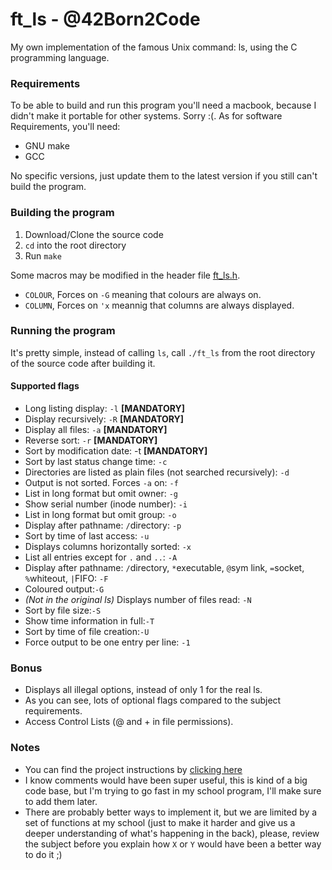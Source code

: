 # ft_ls - @42Born2Code

My own implementation of the famous Unix command: ls, using the C programming language.

### Requirements
To be able to build and run this program you'll need a macbook, because I didn't make it portable for other systems. Sorry :(. As for software Requirements, you'll need:
- GNU make
- GCC

No specific versions, just update them to the latest version if you still can't build the program.

### Building the program

1. Download/Clone the source code
2. `cd` into the root directory
3. Run `make`

Some macros may be modified in the header file [ft_ls.h](./includes/ft_ls.h).  
- `COLOUR`, Forces on `-G` meaning that colours are always on.
- `COLUMN`, Forces on `'x` meannig that columns are always displayed. 

### Running the program

It's pretty simple, instead of calling `ls`, call `./ft_ls` from the root directory of the source code after building it.

#### Supported flags

- Long listing display: `-l` **[MANDATORY]** 
- Display recursively: `-R` **[MANDATORY]** 
- Display all files: `-a` **[MANDATORY]** 
- Reverse sort: `-r` **[MANDATORY]** 
- Sort by modification date: -t **[MANDATORY]** 
- Sort by last status change time: `-c` 
- Directories are listed as plain files (not searched recursively): `-d` 
- Output is not sorted. Forces `-a` on: `-f` 
- List in long format but omit owner: `-g` 
- Show serial number (inode number): `-i` 
- List in long format but omit group: `-o` 
- Display after pathname: `/`directory: `-p` 
- Sort by time of last access: `-u` 
- Displays columns horizontally sorted: `-x` 
- List all entries except for `.` and `..`: `-A` 
- Display after pathname: `/`directory, `*`executable, `@`sym link, `=`socket, `%`whiteout, `|`FIFO: `-F` 
- Coloured output:`-G` 
- *(Not in the original ls)* Displays number of files read: `-N`
- Sort by file size:`-S` 
- Show time information in full:`-T` 
- Sort by time of file creation:`-U` 
- Force output to be one entry per line: `-1`

### Bonus

- Displays all illegal options, instead of only 1 for the real ls.
- As you can see, lots of optional flags compared to the subject requirements.
- Access Control Lists (@ and + in file permissions).

### Notes

- You can find the project instructions by [clicking here](./ft_ls.en.pdf)
- I know comments would have been super useful, this is kind of a big code base, but I'm trying to go fast in my school program, I'll make sure to add them later.
- There are probably better ways to implement it, but we are limited by a set of functions at my school (just to make it harder and give us a deeper understanding of what's happening in the back), please, review the subject before you explain how `X` or `Y` would have been a better way to do it ;)
